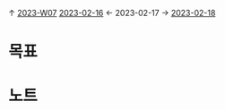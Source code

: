 
↑ [2023-W07](2023-W07.md)
[2023-02-16](2023-02-16.md) ← 2023-02-17 → [2023-02-18](2023-02-18.md)


# 목표



# 노트




